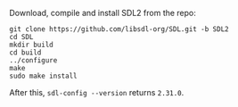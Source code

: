 Download, compile and install SDL2 from the repo:


```
git clone https://github.com/libsdl-org/SDL.git -b SDL2
cd SDL
mkdir build
cd build
../configure
make
sudo make install
```

After this, `sdl-config --version` returns `2.31.0`.